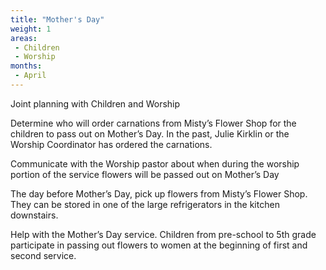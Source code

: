 ```yaml
---
title: "Mother's Day"
weight: 1
areas: 
 - Children
 - Worship
months: 
 - April
---
```


Joint planning with Children and Worship

Determine who will order carnations from Misty’s Flower Shop for the children to pass out on Mother’s Day.  In the past, Julie Kirklin or the Worship Coordinator has ordered the carnations.

Communicate with the Worship pastor about when during the worship portion of the service flowers will be passed out on Mother’s Day

The day before Mother’s Day, pick up flowers from Misty’s Flower Shop.  They can be stored in one of the large refrigerators in the kitchen downstairs.

Help with the Mother’s Day service.  Children from pre-school to 5th grade participate in passing out flowers to women at the beginning of first and second service.
